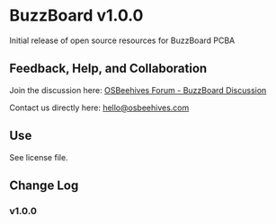 # BuzzBoard v1.0.0
Initial release of open source resources for BuzzBoard PCBA


## Feedback, Help, and Collaboration

Join the discussion here: [OSBeehives Forum - BuzzBoard Discussion](https://community.osbeehives.com/t/buzzboard-open-source-development-board-discussion-thread/642)

Contact us directly here: hello@osbeehives.com

## Use

See license file.


## Change Log

### v1.0.0


